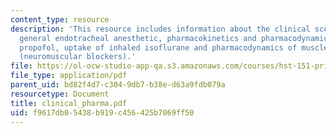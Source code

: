```yaml
---
content_type: resource
description: 'This resource includes information about the clinical scenario: a typical
  general endotracheal anesthetic, pharmacokinetics and pharmacodynamics of intravenous
  propofol, uptake of inhaled isoflurane and pharmacodynamics of muscle relaxants
  (neuromuscular blockers).'
file: https://ol-ocw-studio-app-qa.s3.amazonaws.com/courses/hst-151-principles-of-pharmacology-spring-2005/f9617db05438b919c456425b7069ff50_clinical_pharma.pdf
file_type: application/pdf
parent_uid: bd82f4d7-c304-9db7-b38e-d63a9fdb079a
resourcetype: Document
title: clinical_pharma.pdf
uid: f9617db0-5438-b919-c456-425b7069ff50
---
```

